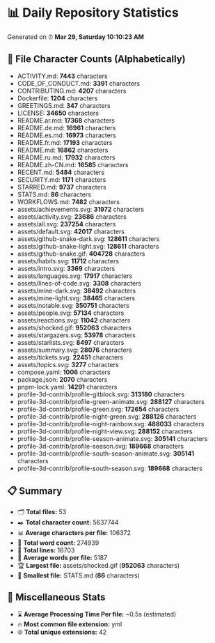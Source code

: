 # 📊 Daily Repository Statistics
Generated on ⏰ **Mar 29, Saturday 10:10:23 AM**

## 📂 File Character Counts (Alphabetically)
- ACTIVITY.md: **7443** characters
- CODE_OF_CONDUCT.md: **3391** characters
- CONTRIBUTING.md: **4207** characters
- Dockerfile: **1204** characters
- GREETINGS.md: **347** characters
- LICENSE: **34650** characters
- README.ar.md: **17368** characters
- README.de.md: **16961** characters
- README.es.md: **16973** characters
- README.fr.md: **17193** characters
- README.md: **16862** characters
- README.ru.md: **17932** characters
- README.zh-CN.md: **16585** characters
- RECENT.md: **5484** characters
- SECURITY.md: **1171** characters
- STARRED.md: **9737** characters
- STATS.md: **86** characters
- WORKFLOWS.md: **7482** characters
- assets/achievements.svg: **31972** characters
- assets/activity.svg: **23686** characters
- assets/all.svg: **237254** characters
- assets/default.svg: **42017** characters
- assets/github-snake-dark.svg: **128611** characters
- assets/github-snake-light.svg: **128611** characters
- assets/github-snake.gif: **404728** characters
- assets/habits.svg: **11712** characters
- assets/intro.svg: **3369** characters
- assets/languages.svg: **17917** characters
- assets/lines-of-code.svg: **3308** characters
- assets/mine-dark.svg: **38492** characters
- assets/mine-light.svg: **38465** characters
- assets/notable.svg: **350751** characters
- assets/people.svg: **57134** characters
- assets/reactions.svg: **11042** characters
- assets/shocked.gif: **952063** characters
- assets/stargazers.svg: **53978** characters
- assets/starlists.svg: **8497** characters
- assets/summary.svg: **28076** characters
- assets/tickets.svg: **22451** characters
- assets/topics.svg: **3277** characters
- compose.yaml: **1006** characters
- package.json: **2070** characters
- pnpm-lock.yaml: **14291** characters
- profile-3d-contrib/profile-gitblock.svg: **313180** characters
- profile-3d-contrib/profile-green-animate.svg: **288127** characters
- profile-3d-contrib/profile-green.svg: **172654** characters
- profile-3d-contrib/profile-night-green.svg: **288126** characters
- profile-3d-contrib/profile-night-rainbow.svg: **488033** characters
- profile-3d-contrib/profile-night-view.svg: **288152** characters
- profile-3d-contrib/profile-season-animate.svg: **305141** characters
- profile-3d-contrib/profile-season.svg: **189668** characters
- profile-3d-contrib/profile-south-season-animate.svg: **305141** characters
- profile-3d-contrib/profile-south-season.svg: **189668** characters

## 📋 Summary
- 🗂️ **Total files:** 53
- ✒️ **Total character count:** 5637744
- 📊 **Average characters per file:** 106372
- 📝 **Total word count:** 274939
- 🧾 **Total lines:** 16703
- 📐 **Average words per file:** 5187
- 🏆 **Largest file:** assets/shocked.gif (**952063** characters)
- 🥉 **Smallest file:** STATS.md (**86** characters)

## 🌟 Miscellaneous Stats
- ⌛ **Average Processing Time Per file:** ~0.5s (estimated)
- 🔥 **Most common file extension:** yml
- 🌐 **Total unique extensions:** 42
